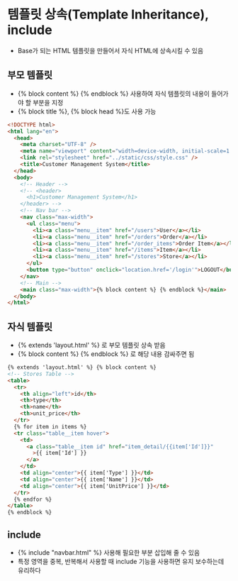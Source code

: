 # 템플릿 상속(Template Inheritance), include

- Base가 되는 HTML 템플릿을 만들어서 자식 HTML에 상속시킬 수 있음

## 부모 템플릿

- {% block content %} {% endblock %} 사용하여 자식 템플릿의 내용이 들어가야 할 부분을 지정
- {% block title %}, {% block head %}도 사용 가능

```html
<!DOCTYPE html>
<html lang="en">
  <head>
    <meta charset="UTF-8" />
    <meta name="viewport" content="width=device-width, initial-scale=1.0" />
    <link rel="stylesheet" href="../static/css/style.css" />
    <title>Customer Management System</title>
  </head>
  <body>
    <!-- Header -->
    <!-- <header>
      <h1>Customer Management System</h1>
    </header> -->
    <!-- Nav bar -->
    <nav class="max-width">
      <ul class="menu">
        <li><a class="menu__item" href="/users">User</a></li>
        <li><a class="menu__item" href="/orders">Order</a></li>
        <li><a class="menu__item" href="/order_items">Order Item</a></li>
        <li><a class="menu__item" href="/items">Item</a></li>
        <li><a class="menu__item" href="/stores">Store</a></li>
      </ul>
      <button type="button" onclick="location.href='/login'">LOGOUT</button>
    </nav>
    <!-- Main -->
    <main class="max-width">{% block content %} {% endblock %}</main>
  </body>
</html>
```

## 자식 템플릿

- {% extends 'layout.html' %} 로 부모 템플릿 상속 받음
- {% block content %} {% endblock %} 로 해당 내용 감싸주면 됨

```html
{% extends 'layout.html' %} {% block content %}
<!-- Stores Table -->
<table>
  <tr>
    <th align="left">id</th>
    <th>type</th>
    <th>name</th>
    <th>unit_price</th>
  </tr>
  {% for item in items %}
  <tr class="table__item hover">
    <td>
      <a class="table__item id" href="item_detail/{{item['Id']}}"
        >{{ item['Id'] }}
      </a>
    </td>
    <td align="center">{{ item['Type'] }}</td>
    <td align="center">{{ item['Name'] }}</td>
    <td align="center">{{ item['UnitPrice'] }}</td>
  </tr>
  {% endfor %}
</table>
{% endblock %}
```

## include

- {% include "navbar.html" %} 사용해 필요한 부분 삽입해 줄 수 있음
- 특정 영역을 중복, 반복해서 사용할 때 include 기능을 사용하면 유지 보수하는데 유리하다
